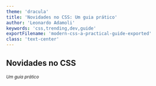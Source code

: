 ```yaml
---
theme: 'dracula'
title: 'Novidades no CSS: Um guia prático'
author: 'Leonardo Adamoli'
keywords: 'css,trending,dev,guide'
exportFilename: 'modern-css-a-practical-guide-exported'
class: 'text-center'
---
```


<!-- Intro Section -->
<section>
  <h1 v-motion-slide-right>
    Novidades no CSS
  </h1>

  <small class="block" v-motion-slide-left>
    <i>Um guia prático</i>
  </small>
</section>

<!-- Bar Bottom Component -->
<BarBottom title="Leonardo Adamoli | Front-end Developer" v-motion-fade>
  <BarBottomItem text="@leoadamo">
    <carbon:logo-github />
  </BarBottomItem>

  <BarBottomItem text="@_leoadamo">
    <carbon:logo-twitter />
  </BarBottomItem>

  <BarBottomItem text="leosadamo">
    <carbon:logo-linkedin />
  </BarBottomItem>
</BarBottom>

